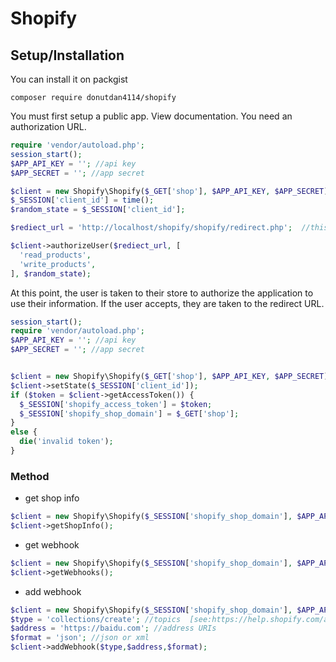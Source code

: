 # Shopify

## Setup/Installation
You can install it on packgist

`composer require donutdan4114/shopify`


You must first setup a public app. View documentation. You need an authorization URL.

```php
require 'vendor/autoload.php';
session_start();
$APP_API_KEY = ''; //api key
$APP_SECRET = ''; //app secret

$client = new Shopify\Shopify($_GET['shop'], $APP_API_KEY, $APP_SECRET);
$_SESSION['client_id'] = time();
$random_state = $_SESSION['client_id'];

$rediect_url = 'http://localhost/shopify/shopify/redirect.php';  //this is your redirect url

$client->authorizeUser($rediect_url, [
  'read_products',
  'write_products',
], $random_state);

```

At this point, the user is taken to their store to authorize the application to use their information.
If the user accepts, they are taken to the redirect URL.

```php
session_start();
require 'vendor/autoload.php';
$APP_API_KEY = ''; //api key
$APP_SECRET = ''; //app secret


$client = new Shopify\Shopify($_GET['shop'], $APP_API_KEY, $APP_SECRET);
$client->setState($_SESSION['client_id']);
if ($token = $client->getAccessToken()) {
  $_SESSION['shopify_access_token'] = $token;
  $_SESSION['shopify_shop_domain'] = $_GET['shop'];
}
else {
  die('invalid token');
}
```

### Method

- get shop info
```php
$client = new Shopify\Shopify($_SESSION['shopify_shop_domain'], $APP_API_KEY, $APP_SECRET);
$client->getShopInfo();
```

- get webhook
```php
$client = new Shopify\Shopify($_SESSION['shopify_shop_domain'], $APP_API_KEY, $APP_SECRET);
$client->getWebhooks();
```

- add webhook
```php
$client = new Shopify\Shopify($_SESSION['shopify_shop_domain'], $APP_API_KEY, $APP_SECRET);
$type = 'collections/create'; //topics  [see:https://help.shopify.com/api/reference/webhook]
$address = 'https://baidu.com'; //address URIs
$format = 'json'; //json or xml
$client->addWebhook($type,$address,$format);
```